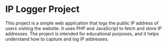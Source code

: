 # IP Logger Project

This project is a simple web application that logs the public IP address of users visiting the website. It uses PHP and JavaScript to fetch and store IP addresses. The project is intended for educational purposes, and it helps understand how to capture and log IP addresses.
